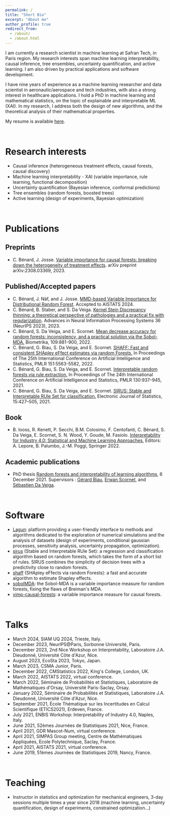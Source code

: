 ```yaml
---
permalink: /
title: "Short Bio"
excerpt: "About me"
author_profile: true
redirect_from: 
  - /about/
  - /about.html
---
```


I am currently a research scientist in machine learning at Safran Tech, in Paris region. 
My research interests span machine learning interpretability, causal inference, tree ensembles, uncertainty quantification, and active learning.
I am also driven by practical applications and software development.

I have nine years of experience as a machine learning researcher and data scientist in aeronautic/aerospace and tech industries, with also a strong interest in healthcare applications.
I hold a PhD in machine learning and mathematical statistics, on the topic of explainable and interpretable ML (XAI). In my research, I address both the design of new algorithms, and the theoretical analysis of their mathematical properties. 

My resume is available [here](https://clementbenard.github.io/files/CV_CBenard.pdf).

<br/>

Research interests
==================
* Causal inference (heterogeneous treatment effects, causal forests, causal discovery)
* Machine learning interpretability - XAI (variable importance, rule learning, functional decomposition)
* Uncertainty quantification (Bayesian inference, conformal predictions)
* Tree ensembles (random forests, boosted trees)
* Active learning (design of experiments, Bayesian optimization)

<br/>

Publications
============

Preprints
---------
* C. Bénard, J. Josse. [Variable importance for causal forests: breaking down the heterogeneity of treatment effects](https://arxiv.org/abs/2308.03369). arXiv preprint arXiv:2308.03369, 2023.

Published/Accepted papers
----------------
* C. Bénard, J. Näf, and J. Josse. [MMD-based Variable Importance for Distributional Random Forest](https://arxiv.org/abs/2310.12115). Accepted to
AISTATS 2024.
* C. Bénard, B. Staber, and S. Da Veiga. [Kernel Stein Discrepancy thinning: a theoretical perspective of pathologies and a practical fix with regularization](https://proceedings.neurips.cc/paper_files/paper/2023/hash/9a8eb202c060b7d81f5889631cbcd47e-Abstract-Conference.html). Advances in Neural Information Processing Systems 36 (NeurIPS 2023), 2023.
* C. Bénard, S. Da Veiga, and E. Scornet. [Mean decrease accuracy for random forests: inconsistency, and a practical solution via the Sobol-MDA.](https://doi.org/10.1093/biomet/asac017) Biometrika, 109:881-900, 2022.
* C. Bénard, G. Biau, S. Da Veiga, and E. Scornet. [SHAFF: Fast and consistent SHApley eFfect estimates via random Forests.](https://proceedings.mlr.press/v151/benard22a.html) In Proceedings of The 25th International Conference on Artificial Intelligence and Statistics, PMLR 151:5563-5582, 2022.
* C. Bénard, G. Biau, S. Da Veiga, and E. Scornet. [Interpretable random forests via rule extraction.](https://proceedings.mlr.press/v130/benard21a.html) In Proceedings of The 24th International Conference on Artificial Intelligence and Statistics, PMLR 130:937–945, 2021.
* C. Bénard, G. Biau, S. Da Veiga, and E. Scornet. [SIRUS: Stable and Interpretable RUle Set for classification.](https://doi.org/10.1214/20-EJS1792) Electronic Journal of Statistics, 15:427–505, 2021.

Book
----
* B. Iooss, R. Kenett, P. Secchi, B.M. Colosimo, F. Centofanti, C. Bénard, S. Da Veiga, E. Scornet, S. N. Wood, Y. Goude, M. Fasiolo. [Interpretability for Industry 4.0: Statistical and Machine Learning Approaches](https://link.springer.com/book/10.1007/978-3-031-12402-0), Editors: A. Lepore, B. Palumbo, J.-M. Poggi, Springer 2022.

Academic publications
---------------------
* PhD thesis [Random forests and interpretability of learning algorithms](https://clementbenard.github.io/files/These_CBenard_HAL.pdf), 6 December 2021. Supervisors : [Gérard Biau](https://perso.lpsm.paris/~biau/), [Erwan Scornet](https://erwanscornet.github.io/), and [Sébastien Da Veiga](https://www.linkedin.com/in/s%C3%A9bastien-da-veiga-80791013a/).

<br/>

Software
========
* [Lagun](https://gitlab.com/drti/lagun): platform providing a user-friendly interface to methods and algorithms dedicated to the exploration of numerical simulations and the analysis of datasets (design of experiments, conditional gaussian processes, sensitivity analysis, uncertainty propagation, optimization).
* [sirus](https://cran.r-project.org/web/packages/sirus) (Stable and Interpretable RUle Set): a regression and classification algorithm based on random forests, which takes the form of a short list of rules. SIRUS combines the simplicity of decision trees with a predictivity close to random forests.
* [shaff](https://gitlab.com/drti/shaff) (SHApley eFfects via random Forests): a fast and accurate algorithm to estimate Shapley effects. 
* [sobolMDA](https://gitlab.com/drti/sobolmda): the Sobol-MDA is a variable importance measure for random forests, fixing the flaws of Breiman's MDA.
* [vimp-causal-forests](https://gitlab.com/cbenard/vimp-causal-forests): a variable importance measure for causal forests.

<br/>

Talks
=====
* March 2024, SIAM UQ 2024, Trieste, Italy.
* December 2023, NeurIPS@Paris, Sorbonne Université, Paris.
* December 2023, 2nd Nice Workshop on Interpretability, Laboratoire J.A. Dieudonné, Université Côte d'Azur, Nice.
* August 2023, EcoSta 2023, Tokyo, Japan.
* March 2023, CSMA Junior, Paris.
* December 2022, CMStatistics 2022, King's College, London, UK.
* March 2022, AISTATS 2022, virtual conference.
* March 2022, Séminaire de Probabilités et Statistiques, Laboratoire de Mathématiques d'Orsay, Université Paris-Saclay, Orsay.
* January 2022, Séminaire de Probabilités et Statistiques, Laboratoire J.A. Dieudonné, Université Côte d'Azur, Nice.
* September 2021, École Thématique sur les Incertitudes en Calcul Scientifique (ETICS2021), Erdeven, France.
* July 2021, ENBIS Workshop: Interpretability of Industry 4.0, Naples, Italy.
* June 2021, 52èmes Journées de Statistiques 2021, Nice, France.
* April 2021, GDR Mascot-Num, virtual conference.
* April 2021, SIMPAS Group meeting, Centre de Mathématiques Appliquées, Ecole Polytechnique, Saclay, France.
* April 2021, AISTATS 2021, virtual conference.
* June 2019, 51èmes Journées de Statistiques 2019, Nancy, France.

<br/>

Teaching
========
* Instructor in statistics and optimization for mechanical engineers, 3-day sessions multiple times a year since 2018 (machine learning, uncertainty quantification, design of experiments, constrained optimization...)

